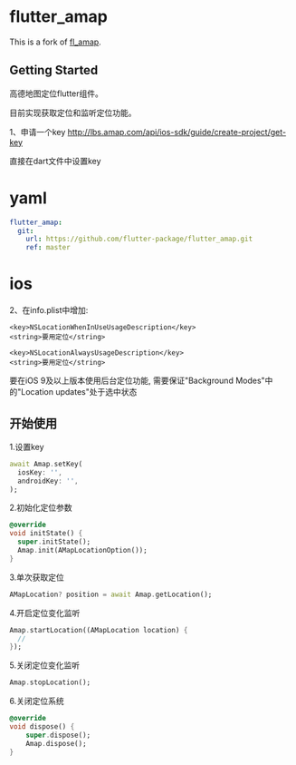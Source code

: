# flutter_amap

This is a fork of [fl_amap](https://github.com/Wayaer/fl_amap).

## Getting Started

高德地图定位flutter组件。

目前实现获取定位和监听定位功能。


1、申请一个key
http://lbs.amap.com/api/ios-sdk/guide/create-project/get-key

直接在dart文件中设置key

# yaml
```yaml
flutter_amap:
  git:
    url: https://github.com/flutter-package/flutter_amap.git
    ref: master
```

# ios
2、在info.plist中增加:
```
<key>NSLocationWhenInUseUsageDescription</key>
<string>要用定位</string>
```
```
<key>NSLocationAlwaysUsageDescription</key>
<string>要用定位</string>
```
要在iOS 9及以上版本使用后台定位功能, 需要保证"Background Modes"中的"Location updates"处于选中状态


## 开始使用

1.设置key
```dart
await Amap.setKey(
  iosKey: '',
  androidKey: '',
);
```

2.初始化定位参数
```dart
@override
void initState() {
  super.initState();
  Amap.init(AMapLocationOption());
}
```

3.单次获取定位
```dart
AMapLocation? position = await Amap.getLocation();
```

4.开启定位变化监听
```dart
Amap.startLocation((AMapLocation location) {
  //
});
```
5.关闭定位变化监听
```dart
Amap.stopLocation();
```

6.关闭定位系统

```dart
@override
void dispose() {
    super.dispose();
    Amap.dispose();
}
```